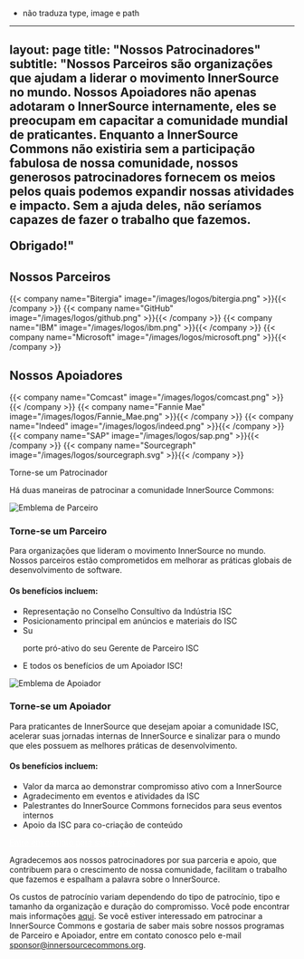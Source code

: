 - não traduza type, image e path
---
layout: page
title: "Nossos Patrocinadores"
subtitle: "Nossos Parceiros são organizações que ajudam a liderar o movimento InnerSource no mundo. Nossos Apoiadores não apenas adotaram o InnerSource internamente, eles se preocupam em capacitar a comunidade mundial de praticantes. Enquanto a InnerSource Commons não existiria sem a participação fabulosa de nossa comunidade, nossos generosos patrocinadores fornecem os meios pelos quais podemos expandir nossas atividades e impacto. Sem a ajuda deles, não seríamos capazes de fazer o trabalho que fazemos. </p>Obrigado!"
---


<div class="container text-center" >
  <h2 class="display-3"> Nossos Parceiros </h2>
</div>

<div class="container">
  <div class="row justify-content-center">
    {{< company name="Bitergia" image="/images/logos/bitergia.png" >}}{{< /company >}}
    {{< company name="GitHub" image="/images/logos/github.png" >}}{{< /company >}}
    {{< company name="IBM" image="/images/logos/ibm.png" >}}{{< /company >}}
    {{< company name="Microsoft" image="/images/logos/microsoft.png" >}}{{< /company >}}
  </div>
</div>

<div class="container text-center" >
  <h2 class="display-3"> Nossos Apoiadores </h2>
</div>

<div class="container">
  <div class="row justify-content-center">
    {{< company name="Comcast" image="/images/logos/comcast.png" >}}{{< /company >}}
    {{< company name="Fannie Mae" image="/images/logos/Fannie_Mae.png" >}}{{< /company >}}
    {{< company name="Indeed" image="/images/logos/indeed.png" >}}{{< /company >}}
    {{< company name="SAP" image="/images/logos/sap.png" >}}{{< /company >}}
    {{< company name="Sourcegraph" image="/images/logos/sourcegraph.svg" >}}{{< /company >}}
  </div>
</div>

<section class="section bg-light">
  <div class="container">
    <div class="row justify-content-center">
      <div class="col-12 text-center mb-4">
        <p class="mt-3 h1">Torne-se um Patrocinador</p>
        <p>Há duas maneiras de patrocinar a comunidade InnerSource Commons:</p>
      </div>
      <div class="col-md-6 col-sm-6 mb-4">
        <div class="feature-card text-left">
          <img src="/images/ISC_Partner_Logo_Wide.png" alt="Emblema de Parceiro">
          <h3 class="mb-2">Torne-se um Parceiro</h3>
          <p>Para organizações que lideram o movimento InnerSource no mundo. Nossos parceiros estão comprometidos em melhorar as práticas globais de desenvolvimento de software.</p>
          <h4>Os benefícios incluem:</h4>
          <ul>
              <li>Representação no Conselho Consultivo da Indústria ISC</li>
              <li>Posicionamento principal em anúncios e materiais do ISC</li>
              <li>Su

porte pró-ativo do seu Gerente de Parceiro ISC</li>
              <li>E todos os benefícios de um Apoiador ISC!</li>
          </ul>
        </div>
      </div>
      <div class="col-md-6 col-sm-6 mb-4">
        <div class="feature-card text-left">
          <img src="/images/ISC_Supporter_Logo_Wide.png" alt="Emblema de Apoiador">
          <h3 class="mb-2">Torne-se um Apoiador</h3>
          <p>Para praticantes de InnerSource que desejam apoiar a comunidade ISC, acelerar suas jornadas internas de InnerSource e sinalizar para o mundo que eles possuem as melhores práticas de desenvolvimento.</p>
          <h4>Os benefícios incluem:</h4>
          <ul>
              <li>Valor da marca ao demonstrar compromisso ativo com a InnerSource</li>
              <li>Agradecimento em eventos e atividades da ISC</li>
              <li>Palestrantes do InnerSource Commons fornecidos para seus eventos internos</li>
              <li>Apoio da ISC para co-criação de conteúdo</li>
          </ul>
        </div>
      </div>
    </div>
    <div class="row d-flex justify-content-center">
        <a href="mailto:sponsor@innersourcecommons.org" class="btn btn-primary btn-sm" style="color: white;">Entre em contato para saber mais</a>
    </div>
  </div>
</section>

Agradecemos aos nossos patrocinadores por sua parceria e apoio, que contribuem para o crescimento de nossa comunidade, facilitam o trabalho que fazemos e espalham a palavra sobre o InnerSource.

Os custos de patrocínio variam dependendo do tipo de patrocínio, tipo e tamanho da organização e duração do compromisso. Você pode encontrar mais informações [aqui](https://drive.google.com/file/d/1kPP44d9NQEUqY65kjt61bSMfP1BvxHD6/view?usp=sharing). Se você estiver interessado em patrocinar a InnerSource Commons e gostaria de saber mais sobre nossos programas de Parceiro e Apoiador, entre em contato conosco pelo e-mail sponsor@innersourcecommons.org.